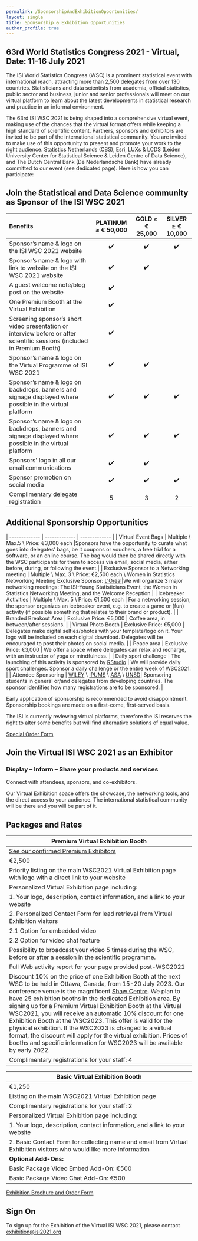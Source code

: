 ```yaml
---
permalink: /SponsorshipAndExhibitionOpportunities/
layout: single
title: Sponsorship & Exhibition Opportunities
author_profile: true
---
```


## 63rd World Statistics Congress 2021 - Virtual, Date: 11-16 July 2021

The ISI World Statistics Congress (WSC) is a prominent statistical event with international reach, attracting more than 2,500 delegates from over 130 countries. Statisticians and data scientists from academia, official statistics, public sector and business, junior and senior professionals will meet on our virtual platform to learn about the latest developments in statistical research and practice in an informal environment.

The 63rd ISI WSC 2021 is being shaped into a comprehensive virtual event, making use of the chances that the virtual format offers while keeping a high standard of scientific content. Partners, sponsors and exhibitors are invited to be part of the international statistical community. You are invited to make use of this opportunity to present and promote your work to the right audience. Statistics Netherlands (CBS), Esri, LUXs & LCDS (Leiden University Center for Statistical Science & Leiden Centre of Data Science), and The Dutch Central Bank (De Nederlandsche Bank) have already committed to our event (see dedicated page). Here is how you can participate:

## Join the Statistical and Data Science community as Sponsor of the ISI WSC 2021

| Benefits | PLATINUM ≥ € 50,000 | GOLD ≥ € 25,000 | SILVER ≥ € 10,000 |
| :------------- | :-------------: | :-------------: | :-------------: |
| Sponsor’s name & logo on the ISI WSC 2021 website | ✔️ | ✔️ | ✔️ |
| Sponsor’s name & logo with link to website on the ISI WSC 2021 website | ✔️ | ✔️ |  |
| A guest welcome note/blog post on the website | ✔️ | | |
| One Premium Booth at the Virtual Exhibition | ✔️ | | |
| Screening sponsor’s short video presentation or interview before or after scientific sessions (included in Premium Booth) | ✔️ | | |
| Sponsor’s name & logo on the Virtual Programme of ISI WSC 2021 | ✔️ | ✔️ | |
| Sponsor’s name & logo on backdrops, banners and signage displayed where possible in the virtual platform | ✔️ | ✔️ | ✔️ |
| Sponsor’s name & logo on backdrops, banners and signage displayed where possible in the virtual platform | ✔️ | ✔️ | ✔️ |
| Sponsors' logo in all our email communications | ✔️ | ✔️ | |
| Sponsor promotion on social media | ✔️ | ✔️ | ✔️ |
| Complimentary delegate registration | 5 | 3 | 2 |

## Additional Sponsorship Opportunities

| ------------- | ------------- | ------------- |
| Virtual Event Bags | Multiple \ Max.5 \ Price: €3,000 each |Sponsors have the opportunity to curate what goes into delegates’ bags, be it coupons or vouchers, a free trial for a software, or an online course. The bag would then be shared directly with the WSC participants for them to access via email, social media, either before, during, or following the event.|
| Exclusive Sponsor to a Networking meeting | Multiple \ Max. 3 \ Price: €2,500 each \ Women in Statistics Networking Meeting Exclusive Sponsor: [L'Oréal](https://www.loreal.com/en/group/about-loreal/)|We will organize 3 major networking meetings: The ISI-Young Statisticians Event, the Women in Statistics Networking Meeting, and the Welcome Reception.|
| Icebreaker Activities | Multiple \ Max. 5 \ Price: €1,500 each | For a networking session, the sponsor organizes an icebreaker event, e.g. to create a game or (fun) activity (if possible something that relates to their brand or product). |
| Branded Breakout Area | Exclusive Price: €5,000 | Coffee area, in between/after sessions. |
| Virtual Photo Booth | Exclusive Price: €5,000 | Delegates make digital selfies/photos with your template/logo on it. Your logo will be included on each digital download. Delegates will be encouraged to post their photos on social media. |
| Peace area | Exclusive Price: €3,000 | We offer a space where delegates can relax and recharge, with an instructor of yoga or mindfulness. |
| Daily sport challenge | The launching of this activity is  sponsored by [RStudio](https://www.rstudio.com/) | We will provide daily sport challenges. Sponsor a daily challenge or the entire week of WSC2021. |
| Attendee Sponsoring | [WILEY](https://www.wiley.com/en-gb) \ [IPUMS](https://www.ipums.org/) \ [ASA](https://www.amstat.org/) \ [UNSD](https://unstats.un.org/home/)| Sponsoring students in general or/and delegates from developing countries. The sponsor identifies how many registrations are to be sponsored. |

Early application of sponsorship is recommended to avoid disappointment. Sponsorship bookings are made on a first-come, first-served basis.

The ISI is currently reviewing virtual platforms, therefore the ISI reserves the right to alter some benefits but will find alternative solutions of equal value.

[Special Order Form](https://www.isi2021.org/media/documents/sponsorship-exhibition-booking-form.pdf)

## Join the Virtual ISI WSC 2021 as an Exhibitor

### Display – Inform – Share your products and services

Connect with attendees, sponsors, and co-exhibitors.

Our Virtual Exhibition space offers the showcase, the networking tools, and the direct access to your audience. The international statistical community will be there and you will be part of it.

## Packages and Rates

| Premium Virtual Exhibition Booth | 
| ------------- |
|[See our confirmed Premium Exhibitors](https://tcuwebodd.github.io/isi_cr2022/Exhibition/)|
| €2,500|
| Priority listing on the main WSC2021 Virtual Exhibition page with logo with a direct link to your website|
| Personalized Virtual Exhibition page including: |
| 1. Your logo, description, contact information, and a link to your website |
| 2. Personalized Contact Form for lead retrieval from Virtual Exhibition visitors |
|   2.1 Option for embedded video |
|   2.2 Option for video chat feature |
| Possibility to broadcast your video 5 times during the WSC, before or after a session in the scientific programme.|
| Full Web activity report for your page provided post-WSC2021|
| Discount 10% on the price of one Exhibition Booth at the next WSC to be held in Ottawa, Canada, from 15-20 July 2023. Our conference venue is the magnificent [Shaw Centre](https://www.shaw-centre.com/). We plan to have 25 exhibition booths in the dedicated Exhibition area. By signing up for a Premium Virtual Exhibition Booth at the Virtual WSC2021, you will receive an automatic 10% discount for one Exhibition Booth at the WSC2023. This offer is valid for the physical exhibition. If the WSC2023 is changed to a virtual format, the discount will apply for the virtual exhibition. Prices of booths and specific information for WSC2023 will be available by early 2022.|
| Complimentary registrations for your staff: 4|



| Basic Virtual Exhibition Booth | 
| ------------- |
| €1,250|
| Listing on the main WSC2021 Virtual Exhibition page|
| Complimentary registrations for your staff: 2|
| Personalized Virtual Exhibition page including: |
|     1. Your logo, description, contact information, and a link to your website |
|     2. Basic Contact Form for collecting name and email from Virtual Exhibition visitors who would like more information |
| **Optional Add-Ons:**|
| Basic Package Video Embed Add-On: €500|
| Basic Package Video Chat Add-On: €500|



[Exhibition Brochure and Order Form](https://www.isi2021.org/media/documents/exhibition-brochure.pdf)


## Sign On

To sign up for the Exhibition of the Virtual ISI WSC 2021, please contact exhibition@isi2021.org
